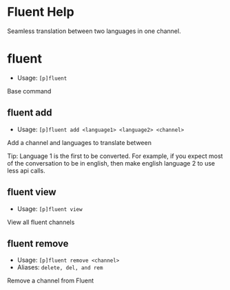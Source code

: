 # Fluent Help

Seamless translation between two languages in one channel.

# fluent
 - Usage: `[p]fluent`

Base command

## fluent add
 - Usage: `[p]fluent add <language1> <language2> <channel>`

Add a channel and languages to translate between

Tip: Language 1 is the first to be converted. For example, if you expect most of the conversation to be
in english, then make english language 2 to use less api calls.

## fluent view
 - Usage: `[p]fluent view`

View all fluent channels

## fluent remove
 - Usage: `[p]fluent remove <channel>`
 - Aliases: `delete, del, and rem`


Remove a channel from Fluent

